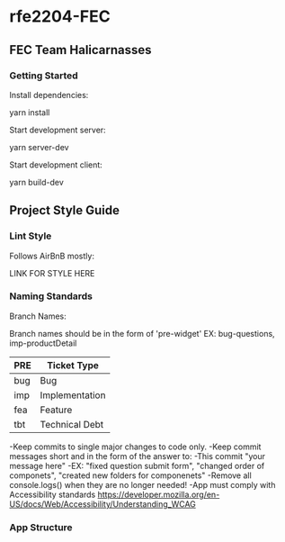 # rfe2204-FEC

## FEC Team Halicarnasses

### Getting Started

Install dependencies:

yarn install

Start development server:

yarn server-dev

Start development client:

yarn build-dev

## Project Style Guide

### Lint Style

Follows AirBnB mostly:

LINK FOR STYLE HERE

### Naming Standards

Branch Names:

Branch names should be in the form of 'pre-widget'
EX: bug-questions, imp-productDetail

| PRE | Ticket Type    |
| --- | -------------- |
| bug | Bug            |
| imp | Implementation |
| fea | Feature        |
| tbt | Technical Debt |

-Keep commits to single major changes to code only.
-Keep commit messages short and in the form of the answer to:
-This commit "your message here"
  -EX: "fixed question submit form", "changed order of componets", "created new folders for componenets"
-Remove all console.logs() when they are no longer needed!
-App must comply with Accessibility standards
https://developer.mozilla.org/en-US/docs/Web/Accessibility/Understanding_WCAG

### App Structure

